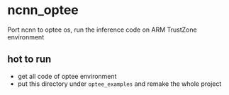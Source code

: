 # ncnn_optee
Port ncnn to optee os, run the inference code on ARM TrustZone environment
## hot to run
* get all code of optee environment
* put this directory under `optee_examples` and remake the whole project

